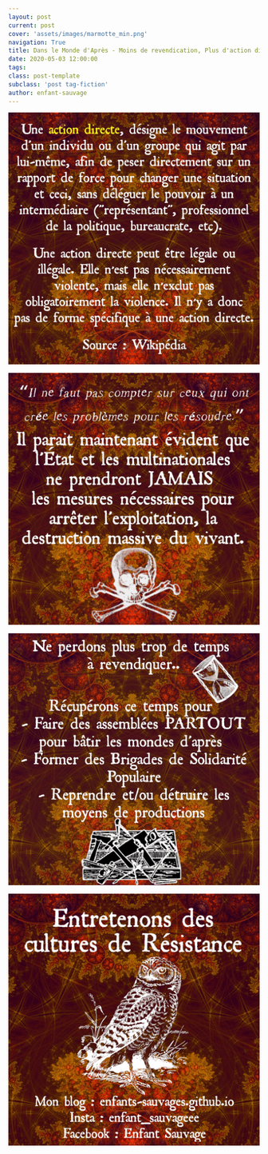 ```yaml
---
layout: post
current: post
cover: 'assets/images/marmotte_min.png'
navigation: True
title: Dans le Monde d'Après - Moins de revendication, Plus d'action directe
date: 2020-05-03 12:00:00
tags:
class: post-template
subclass: 'post tag-fiction'
author: enfant-sauvage
---
```



![Image](/assets/images/action_1_min.png)

![Image](/assets/images/action_2_min.png)

![Image](/assets/images/action_3_min.png)

![Image](/assets/images/action_4_min.png)
